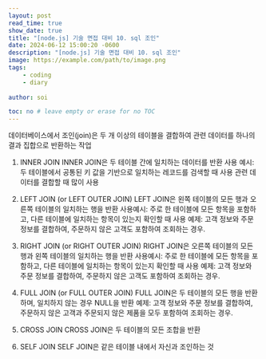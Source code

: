 ```yaml
---
layout: post
read_time: true
show_date: true
title: "[node.js] 기술 면접 대비 10. sql 조인"
date: 2024-06-12 15:00:20 -0600
description: "[node.js] 기술 면접 대비 10. sql 조인"
image: https://example.com/path/to/image.png
tags: 
    - coding
    - diary
    
author: soi

toc: no # leave empty or erase for no TOC
---
```

데이터베이스에서 조인(join)은 두 개 이상의 테이블을 결합하여 관련 데이터를 하나의 결과 집합으로 반환하는 작업

1. INNER JOIN
INNER JOIN은 두 테이블 간에 일치하는 데이터를 반환
사용 예시:
두 테이블에서 공통된 키 값을 기반으로 일치하는 레코드를 검색할 때 사용
관련 데이터를 결합할 때 많이 사용

2. LEFT JOIN (or LEFT OUTER JOIN)
LEFT JOIN은 왼쪽 테이블의 모든 행과 오른쪽 테이블의 일치하는 행을 반환
사용예시:
주로 한 테이블에 모든 항목을 포함하고, 다른 테이블에 일치하는 항목이 있는지 확인할 때 사용
예제:
고객 정보와 주문 정보를 결합하여, 주문하지 않은 고객도 포함하여 조회하는 경우.

3. RIGHT JOIN (or RIGHT OUTER JOIN)
RIGHT JOIN은 오른쪽 테이블의 모든 행과 왼쪽 테이블의 일치하는 행을 반환
사용예시:
주로 한 테이블에 모든 항목을 포함하고, 다른 테이블에 일치하는 항목이 있는지 확인할 때 사용
예제:
고객 정보와 주문 정보를 결합하여, 주문하지 않은 고객도 포함하여 조회하는 경우.

4. FULL JOIN (or FULL OUTER JOIN)
FULL JOIN은 두 테이블의 모든 행을 반환하며, 일치하지 않는 경우 NULL을 반환
예제:
고객 정보와 주문 정보를 결합하여, 주문하지 않은 고객과 주문되지 않은 제품을 모두 포함하여 조회하는 경우.

5. CROSS JOIN
CROSS JOIN은 두 테이블의 모든 조합을 반환

6. SELF JOIN
SELF JOIN은 같은 테이블 내에서 자신과 조인하는 것